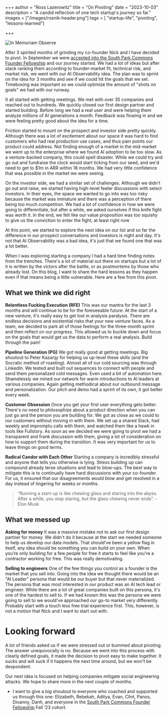 +++
author = "Ross Lazerowitz"
title = "On Pivoting"
date = "2023-10-03"
description = "A candid reflection of one tech startup's journey so far."
images = ["/images/rosnik-header.png"]
tags = [
    "startup-life",
    "pivoting",
    "lessons-learned"]

+++

![In Memoriam Observe](/images/rosnik.png)

After 3 spirited months of grinding my co-founder Nick and I have decided to pivot. In September we were [accepted into the South Park Commons Founder Fellowship](https://rosslazer.com/posts/do-something-crazy/) and our journey started. We had a lot of ideas but after stack ranking them according to founder-market fit, technical risk, and market risk, we went with our AI Observability idea. The plan was to sprint on the idea for 3 months and see if we could hit the goals that we set. Timeboxing was important so we could optimize the amount of "shots on goals" we had with our runway.

It all started with getting meetings. We met with over 35 companies and reached out to hundreds. We quickly closed our first design partner and started building. Before long we had a real user and were helping them analyze millions of AI generations a month. Feedback was flowing in and we were feeling pretty good about the idea for a time. 

Friction started to mount on the prospect and investor side pretty quickly. Although there was a lot of excitement about our space it was hard to find customers who had real production use cases, and thus pain  points our product could address. Not finding enough of a market in the mid-market we went up to the enterprise where we found AI adoption to be too slow. As a venture-backed company, this could spell disaster. While we could try and go out and fundraise the clock would start ticking from our seed, and we'd need to get to $1m in ARR within 18 months. We had very little confidence that was possible in the market we were seeing.

On the investor side, we had a similar set of challenges. Although we didn't go out and raise, we started having high-level feeler discussions with select investors. In their eyes, the space we wanted to go into was too risky because the market was immature and there was a perception of there being too much competition. We had a lot of confidence in how we were going to differentiate, but after a while, we asked ourselves if this knife fight was worth it. In the end, we felt like our value proposition was too squishy to give us the conviction to enter the fight, at least right now

At this point, we started to explore the next idea on our list and so far the difference in our prospect conversations and investors is night and day. It's not that AI Observability was a bad idea, it's just that we found one that was a lot better. 

When I was exploring starting a company I had a hard time finding notes from the trenches. There's a lot of material out there on startups but a lot of it is written by the victors after the battle, or as postmortems by those who already lost. On this blog, I want to share the hard lessons as they happen even if that means being a little vulnerable. Here are a few from this pivot.


## What we think we did right

**Relentless Fucking Execution (RFE)**
This was our mantra for the last 3 months and will continue to be for the foreseeable future. At the start of a new venture, it's really easy to get lost in analysis paralysis. There are endless decisions and existential risks that your new venture faces. As a team, we decided to park all of those feelings for the three-month sprint and then reflect on our progress. This allowed us to buckle down and focus on the goals that would get us the data to perform a real analysis. Build through the pain!

**Pipeline Generation (PG)** 
We got really good at getting meetings. Big shoutout to Peter Kazanjy for helping us up-level these skills (and the Socratic method of roasting). Almost all of our cold sourcing was through LinkedIn. We tested and built out sequences to connect with people and send them personalized cold messages. Even used a bit of automation here. Shamelessly we mined our network for warm introductions to AI leaders at various companies. Again getting methodical about our outbound message and personalization. Our pitch and demo had a sprint of its own, it got better every week.

**Customer Obsession**
Once you get your first user everything gets better. There's no need to philosophize about a product direction when you can just go and the person you are building for. We got as close as we could to our customers without moving in with them. We set up a shared Slack, had weekly and impromptu calls with them, and watched them like a hawk in tools like Fullstory. As soon as we decided we were going to pivot we had a transparent and frank discussion with them, giving a lot of consideration on how to support them during the transition. It was very important for us to leave things on good terms.

**Radical Candor with Each Other**
Starting a company is incredibly stressful and anyone that tells you otherwise is lying. Stress building up can compound already terse situations and lead to blow-ups. The best way to mitigate this is to continually have hard discussions with your co-founder. For us, it ensured that our disagreements would blow and get resolved in a day instead of lingering for weeks or months.



>“Running a start-up is like chewing glass and staring into the abyss. After a while, you stop staring, but the glass chewing never ends”. -Elon Musk


## What we messed up
**Asking for money**
It was a massive mistake not to ask our first design partner for money. We didn't do it because at the start we needed someone to help us develop our data models. That should've been a yellow flag in itself, any idea should be something you can build on your own. When you’re only building for a few people for free it starts to feel like you're a contractor working for free. This was really demotivating. 

**Selling to engineers**
One of the few things you control as a founder is the market that you sell into. Going into the idea we thought there would be an "AI Leader" persona that would be our buyer but that never materialized. The persona that was most interested in our product was an AI tech lead or engineer. While there are a lot of great companies built on this persona, it's one of the hardest to sell to. If we had known this was the persona we were going to sell to we would've approached our go-to market very differently. Probably start with a touch less free trial experience first. This, however, is not a motion that Nick and I want to start out with.

# Looking forward
A lot of friends asked us if we were stressed out or bummed about pivoting. The answer unequivocally is no. Because we went into this process with clearly defined goals, it made the decision to pivot easy to make together. It sucks and will suck if it happens the next time around, but we won't be despondent.

Our next idea is focused on helping companies mitigate social engineering attacks. We hope to share more in the next couple of months. 

+ I want to give a big shoutout to everyone who coached and supported us through this one: Elizabeth, Rebekah, Aditya, Evan, Clint, Panos, Divanny, Danh, and everyone in the [South Park Commons Founder Fellowship](https://www.southparkcommons.com/founder-fellowship) Fall ‘23 cohort.
